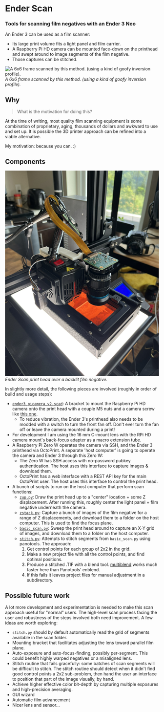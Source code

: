 # Ender Scan
### Tools for scanning film negatives with an Ender 3 Neo

An Ender 3 can be used as a film scanner:

 - Its large print volume fits a light panel and film carrier. 
 - A Raspberry Pi HD camera can be mounted face-down on the printhead and swept around to image segments of the film negative.
 - Those captures can be stitched.

![A 6x6 frame scanned by this method. (using a kind of goofy inversion profile).](./img/example.jpg)
*A 6x6 frame scanned by this method. (using a kind of goofy inversion profile).*

## Why

> What is the motivation for doing this?

At the time of writing, most quality film scanning equipment is some combination of proprietary, aging, thousands of dollars and awkward to use and set up. 
It is possible the 3D printer approach can be refined into a viable alternative.

My motivation: because you can. :)

## Components

![Ender Scan print head over a backlit film negative.](./img/printhead.jpg)
*Ender Scan print head over a backlit film negative.*

In slightly more detail, the following pieces are involved (roughly in order of build and usage steps):
 
 - [`ender3_picamera_v2.scad`](./ender3_picamera_v2.scad): A bracket to mount the Raspberry Pi HD camera onto the print head with a couple M5 nuts and a camera screw like [this one](//www.amazon.com/dp/B0823HGR94). 
	- To reduce vibration, the Ender 3's printhead also needs to be modded with a switch to turn the front fan off. 
	Don't ever turn the fan off or leave the camera mounted during a print!
 - For development I am using the 16 mm C-mount lens with the RPi HD camera mount's back-focus adapter as a macro extension tube. 
 - A Raspberry Pi Zero W operates the camera via SSH, and the Ender 3 printhead via OctoPrint. 
	A separate 'host computer' is going to operate the camera and Ender 3 through this Zero W:
	- The Zero W has SSH access with no-password pubkey authentication. The host uses this interface to capture images & download them.
	- OctoPrint has a web interface with a REST API key for the main OctoPrint user. The host uses this interface to control the print head.
 - A bunch of scripts to run on the host computer that perform scan functions:
	- [`zup.py`](./zup.py): Draw the print head up to a "center" location + some Z displacement.
		After running this, roughly center the light panel + film negative underneath the camera. 
	- [`zstack.py`](./zstack.py): Capture a bunch of images of the film negative for a range of Z displacements, and download them to a folder on the host computer. 
		This is used to find the focus plane. 
	- [`basic_scan.py`](./basic_scan.py): Sweep the print head around to capture an X-Y grid of images, and download them to a folder on the host computer.
	- [`stitch.py`](./stitch.py): Attempts to stitch segments from `basic_scan.py` using panotools. The approach:
		1. Get control points for each group of 2x2 in the grid. 
		2. Make a new project file with all the control points, and find optimal positions.
		3. Produce a stitched .TIF with a blend tool. [multiblend](https://horman.net/multiblend/) works much faster here than Panotools' enblend.
  		4. If this fails it leaves project files for manual adjustment in a subdirectory.

## Possible future work

A lot more development and experimentation is needed to make this scan approach useful for "normal" users.
The high-level scan process facing the user and robustness of the steps involved both need improvement.
A few ideas are worth exploring:

 - `stitch.py` should by default automatically read the grid of segments available in the scan folder.
 - Mounting bracket that facilitates adjusting the lens toward parallel film plane.
 - Auto-exposure and auto-focus-finding, possibly per-segment. 
	This could benefit highly warped negatives or a misaligned lens.
 - Stitch routine that fails gracefully: some batches of scan segments will be difficult to stitch. 
	The stitch routine should detect when it didn't find good control points a 2x2 sub-problem, then hand the user an interface to position that part of the image visually, by hand.
 - Achieve higher effective color bit-depth by capturing multiple exposures and high-precision averaging. 
 - GUI wizard 
 - Automatic film advancement 
 - Nicer lens and sensor...


